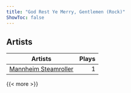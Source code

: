 ```yaml
---
title: "God Rest Ye Merry, Gentlemen (Rock)"
ShowToc: false
---
```


## Artists
Artists | Plays 
----- | -----: 
[Mannheim Steamroller](/artists/mannheim-steamroller-39605) | 1

{{< more >}}